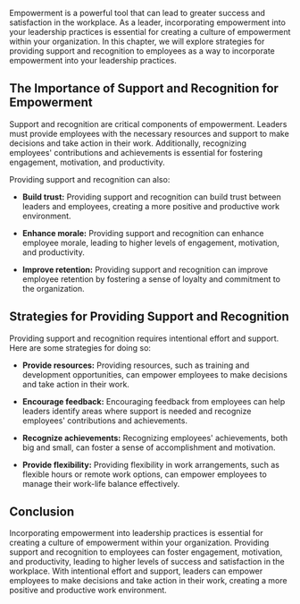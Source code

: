 
Empowerment is a powerful tool that can lead to greater success and satisfaction in the workplace. As a leader, incorporating empowerment into your leadership practices is essential for creating a culture of empowerment within your organization. In this chapter, we will explore strategies for providing support and recognition to employees as a way to incorporate empowerment into your leadership practices.

The Importance of Support and Recognition for Empowerment
---------------------------------------------------------

Support and recognition are critical components of empowerment. Leaders must provide employees with the necessary resources and support to make decisions and take action in their work. Additionally, recognizing employees' contributions and achievements is essential for fostering engagement, motivation, and productivity.

Providing support and recognition can also:

* **Build trust:** Providing support and recognition can build trust between leaders and employees, creating a more positive and productive work environment.

* **Enhance morale:** Providing support and recognition can enhance employee morale, leading to higher levels of engagement, motivation, and productivity.

* **Improve retention:** Providing support and recognition can improve employee retention by fostering a sense of loyalty and commitment to the organization.

Strategies for Providing Support and Recognition
------------------------------------------------

Providing support and recognition requires intentional effort and support. Here are some strategies for doing so:

* **Provide resources:** Providing resources, such as training and development opportunities, can empower employees to make decisions and take action in their work.

* **Encourage feedback:** Encouraging feedback from employees can help leaders identify areas where support is needed and recognize employees' contributions and achievements.

* **Recognize achievements:** Recognizing employees' achievements, both big and small, can foster a sense of accomplishment and motivation.

* **Provide flexibility:** Providing flexibility in work arrangements, such as flexible hours or remote work options, can empower employees to manage their work-life balance effectively.

Conclusion
----------

Incorporating empowerment into leadership practices is essential for creating a culture of empowerment within your organization. Providing support and recognition to employees can foster engagement, motivation, and productivity, leading to higher levels of success and satisfaction in the workplace. With intentional effort and support, leaders can empower employees to make decisions and take action in their work, creating a more positive and productive work environment.

